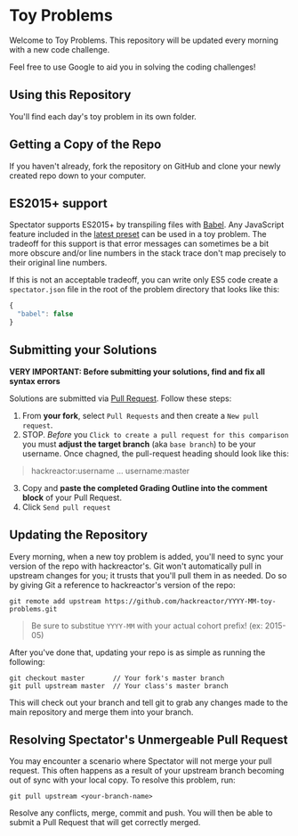 # Toy Problems

Welcome to Toy Problems. This repository will be updated every morning with a new
code challenge.

Feel free to use Google to aid you in solving the coding challenges!

## Using this Repository

You'll find each day's toy problem in its own folder.

## Getting a Copy of the Repo

If you haven't already, fork the repository on GitHub and clone your newly created
repo down to your computer.

## ES2015+ support

Spectator supports ES2015+ by transpiling files with [Babel](https://babeljs.io/). Any JavaScript feature included in the [latest preset](https://babeljs.io/docs/plugins/preset-latest/) can be used in a toy problem. The tradeoff for this support is that error messages can sometimes be a bit more obscure and/or line numbers in the stack trace don't map precisely to their original line numbers.

If this is not an acceptable tradeoff, you can write only ES5 code create a `spectator.json` file in the root of the problem directory that looks like this:

```js
{
  "babel": false
}
```

## Submitting your Solutions

**VERY IMPORTANT: Before submitting your solutions, find and fix all syntax errors**

Solutions are submitted via [Pull Request](https://help.github.com/articles/using-pull-requests). Follow these steps:

1. From **your fork**, select `Pull Requests` and then create a `New pull request`.
2. STOP. *Before* you `Click to create a pull request for this comparison` you must **adjust the target branch** (aka `base branch`) to be your username. Once chagned, the pull-request heading should look like this:

  > hackreactor:username ... username:master

3. Copy and **paste the completed Grading Outline into the comment block** of your Pull Request.
4. Click `Send pull request`

## Updating the Repository

Every morning, when a new toy problem is added, you'll need to sync your version of
the repo with hackreactor's. Git won't automatically pull in upstream changes for
you; it trusts that you'll pull them in as needed. Do so by giving Git a reference
to hackreactor's version of the repo:

    git remote add upstream https://github.com/hackreactor/YYYY-MM-toy-problems.git

  > Be sure to substitue `YYYY-MM` with your actual cohort prefix! (ex: 2015-05)

After you've done that, updating your repo is as simple as running the following:

    git checkout master       // Your fork's master branch
    git pull upstream master  // Your class's master branch

This will check out your branch and tell git to grab any changes made to the main
repository and merge them into your branch.

## Resolving Spectator's Unmergeable Pull Request

You may encounter a scenario where Spectator will not merge your pull request. This
often happens as a result of your upstream branch becoming out of sync with your
local copy. To resolve this problem, run:

    git pull upstream <your-branch-name>

Resolve any conflicts, merge, commit and push. You will then be able to submit a
Pull Request that will get correctly merged.

